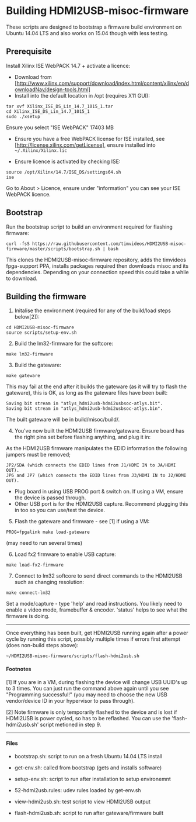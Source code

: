 # Building HDMI2USB-misoc-firmware

These scripts are designed to bootstrap a firmware build environment on Ubuntu 14.04 LTS and also works on 15.04 though with less testing.

## Prerequisite

Install Xilinx ISE WebPACK 14.7 + activate a licence:

  * Download from [http://www.xilinx.com/support/download/index.html/content/xilinx/en/downloadNav/design-tools.html]
  * Install into the default location in /opt (requires X11 GUI):
  ```
  tar xvf Xilinx_ISE_DS_Lin_14.7_1015_1.tar
  cd Xilinx_ISE_DS_Lin_14.7_1015_1
  sudo ./xsetup
  ```
  Ensure you select "ISE WebPACK" 17403 MB


  * Ensure you have a free WebPACK license for ISE installed, see [http://license.xilinx.com/getLicense], ensure installed into ```~/.Xilinx/Xilinx.lic```

  * Ensure licence is activated by checking ISE:
  ```
  source /opt/Xilinx/14.7/ISE_DS/settings64.sh
  ise
  ```
  Go to About > Licence, ensure under "information" you can see your ISE WebPACK licence.
 
## Bootstrap
 
Run the bootstrap script to build an environment required for flashing firmware:
  ```
  curl -fsS https://raw.githubusercontent.com/timvideos/HDMI2USB-misoc-firmware/master/scripts/bootstrap.sh | bash
  ```

This clones the HDMI2USB-misoc-firmware repository, adds the timvideos fpga-support PPA, installs packages required then downloads misoc and its dependencies. Depending on your connection speed this could take a while to download.

## Building the firmware

1. Initalise the environment (required for any of the build/load steps below[2]):
  ```
  cd HDMI2USB-misoc-firmware
  source scripts/setup-env.sh
  ```

2.  Build the lm32-firmware for the softcore:
  ```
  make lm32-firmware
  ```

3.  Build the gateware:
  ```
  make gateware
  ```

  This may fail at the end after it builds the gateware (as it will try to flash the gateware), this is OK, as long as the gateware files have been built:

  ```
  Saving bit stream in "atlys_hdmi2usb-hdmi2usbsoc-atlys.bit".
  Saving bit stream in "atlys_hdmi2usb-hdmi2usbsoc-atlys.bin".
  ```

   The built gateware will be in build/misoc/build/.

4. You've now built the HDMI2USB firmware/gateware.  Ensure board has the right pins set before flashing anything, and plug it in:

  As the HDMI2USB firmware manipulates the EDID information the following jumpers must be removed;

  ```
  JP2/SDA (which connects the EDID lines from J1/HDMI IN to JA/HDMI OUT).
  JP6 and JP7 (which connects the EDID lines from J3/HDMI IN to J2/HDMI OUT).
  ```

  * Plug board in using USB PROG port & switch on.  If using a VM, ensure the device is passed through.
  * Other USB port is for the HDMI2USB capture.  Recommend plugging this in too so you can use/test the device.
 
5.  Flash the gateware and firmware - see [1] if using a VM:

  ```
  PROG=fpgalink make load-gateware
  ```
  (may need to run several times)

6.  Load fx2 firmware to enable USB capture:
  ```
  make load-fx2-firmware
  ```

7. Connect to lm32 softcore to send direct commands to the HDMI2USB such as changing resolution:
  ```
  make connect-lm32
  ```
  Set a mode/capture - type 'help' and read instructions.
  You likely need to enable a video mode, framebuffer & encoder.
  'status' helps to see what the firmware is doing.

---

Once everything has been built, get HDMI2USB running again after a power cycle by running this script, possibly multiple times if errors first attempt (does non-build steps above):
   ```
   ~/HDMI2USB-misoc-firmware/scripts/flash-hdmi2usb.sh
   ```

#### Footnotes

  [1] If you are in a VM, during flashing the device will change USB UUID's up to 3 times.  You can just run the command above again until you see "Programming successful!" (you may need to choose the new USB vendor/device ID in your hypervisor to pass through).

  [2] Note firmware is only temporarily flashed to the device and is lost if HDMI2USB is power cycled, so has to be reflashed.  You can use the 'flash-hdmi2usb.sh' script metioned in step 9.

---

#### Files

  * bootstrap.sh: script to run on a fresh Ubuntu 14.04 LTS install
  * get-env.sh: called from bootstrap (gets and installs software)
  * setup-env.sh: script to run after installation to setup environemnt

  * 52-hdmi2usb.rules: udev rules loaded by get-env.sh
  * view-hdmi2usb.sh: test script to view HDMI2USB output
  * flash-hdmi2usb.sh: script to run after gateware/firmware built
